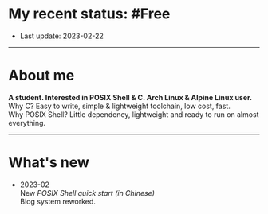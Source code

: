# My recent status: \#Free  
  
- Last update: 2023-02-22  

---

# About me
**A student. Interested in POSIX Shell & C. Arch Linux & Alpine Linux user.**  
Why C? Easy to write, simple & lightweight toolchain, low cost, fast.  
Why POSIX Shell? Little dependency, lightweight and ready to run on almost everything.  

---

# What's new
  
+ 2023-02  
  New *POSIX Shell quick start (in Chinese)*  
  Blog system reworked.  
